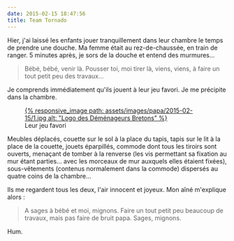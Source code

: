 ```yaml
---
date: 2015-02-15 18:47:56
title: Team Tornado
---
```


Hier, j'ai laissé les enfants jouer tranquillement dans leur chambre le temps de prendre une douche. Ma femme était au rez-de-chaussée, en train de ranger. 5 minutes après, je sors de la douche et entend des murmures...

> Bébé, bébé, venir là. Pousser toi, moi tirer là, viens, viens, à faire un tout petit peu des travaux...

Je comprends immédiatement qu'ils jouent à leur jeu favori. Je me précipite dans la chambre.

<figure>
  <a data-featherlight="image" href="/assets/images/papa/2015-02-15/1.jpg" title="Voir en plus grand">
    {% responsive_image path: assets/images/papa/2015-02-15/1.jpg alt: "Logo des Déménageurs Bretons" %}
  </a>
  <figcaption>Leur jeu favori</figcaption>
</figure>

Meubles déplacés, couette sur le sol à la place du tapis, tapis sur le lit à la place de la couette, jouets éparpillés, commode dont tous les tiroirs sont ouverts, menaçant de tomber à la renverse (les vis permettant sa fixation au mur étant parties... avec les morceaux de mur auxquels elles étaient fixées), sous-vêtements (contenus normalement dans la commode) dispersés au quatre coins de la chambre...

Ils me regardent tous les deux, l'air innocent et joyeux. Mon aîné m'explique alors :

> A sages à bébé et moi, mignons. Faire un tout petit peu beaucoup de travaux, mais pas faire de bruit papa. Sages, mignons.

Hum.
